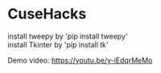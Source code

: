 # CuseHacks

install tweepy by 'pip install tweepy'<br>
install Tkinter by 'pip install tk'

Demo video: https://youtu.be/y-iEdqrMeMo

